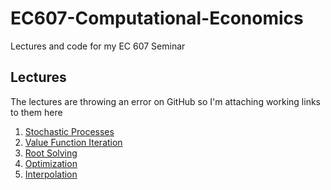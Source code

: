 # EC607-Computational-Economics
Lectures and code for my EC 607 Seminar


## Lectures
The lectures are throwing an error on GitHub so I'm attaching working links to them here

1. [Stochastic Processes](https://nbviewer.jupyter.org/github/dgevans/EC-607-Computational-Economics/blob/main/Markdown%20Lectures/StochasticProcesses/StochasticProcesses.ipynb)
2. [Value Function Iteration](https://nbviewer.jupyter.org/github/dgevans/EC-607-Computational-Economics/blob/main/Markdown%20Lectures/ValueFunctions/ValueFunctions.ipynb)
3. [Root Solving](https://nbviewer.jupyter.org/github/dgevans/EC-607-Computational-Economics/blob/main/Markdown%20Lectures/Root%20Finding/Root%20Finding.ipynb)
4. [Optimization](https://nbviewer.jupyter.org/github/dgevans/EC-607-Computational-Economics/blob/main/Markdown%20Lectures/Optimization/Optimization.ipynb)
5. [Interpolation](https://nbviewer.jupyter.org/github/dgevans/EC-607-Computational-Economics/blob/main/Markdown%20Lectures/Interpolation/Interpolation.ipynb)
